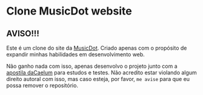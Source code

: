 # Clone MusicDot website

## AVISO!!!

   Este é um clone do site da [MusicDot](https://www.musicdot.com.br/planos-cursos-online).
Criado apenas com o propósito de expandir minhas habilidades em desenvolvimento
web.

   Não ganho nada com isso, apenas desenvolvo o projeto junto com a [apostila daCaelum](https://www.caelum.com.br/download-apostilas)
para estudos e testes. Não acredito estar violando algum direito autoral
com isso, mas caso esteja, por favor, `me avise` para que eu possa remover o
repositório.
